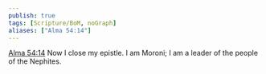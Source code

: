 ```yaml
---
publish: true
tags: [Scripture/BoM, noGraph]
aliases: ["Alma 54:14"]
---
```

[Alma 54:14](https://churchofjesuschrist.org/study/scriptures/bofm/alma/54?lang=eng&id=p14#p14) Now I close my epistle. I am Moroni; I am a leader of the people of the Nephites.
